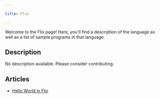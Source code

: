 ```yaml
---

title: Flix

---
```


Welcome to the Flix page! Here, you'll find a description of the language as well as a list of sample programs in that language.

## Description

No description available. Please consider contributing.

## Articles

- [Hello World in Flix](https://sampleprograms.io/projects/hello-world/flix)